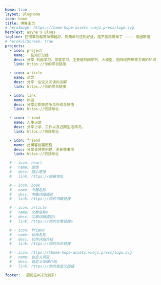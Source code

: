 ```yaml
---
home: true
layout: BlogHome
icon: home
title: 博客主页
# heroImage: https://theme-hope-assets.vuejs.press/logo.svg
heroText: Wayne's Blogs
tagline: 任何事物越简单都越好，要简单的恰到好处，但不能再简单了 ———— 爱因斯坦 
# heroFullScreen: true
projects:
  - icon: project
    name: 一些知识总结
    desc: 分享 机器学习，深度学习，主要是时间序列、大模型、图神经网络等方面的知识
    link: https://你的项目链接

  - icon: article
    name: 论文
    desc: 分享一些论文阅读的见解
    link: https://你的项目链接

  - icon: link
    name: 旅游
    desc: 分享近期旅游所见所得与感悟
    link: https://链接地址

  - icon: friend
    name: 人生足迹
    desc: 分享上学、工作以及近期生活情况。
    link: https://链接地址

  - icon: friend
    name: 此博客创建历程
    desc: 分享该博客创建、更新等事项
    link: https://链接地址

  # - icon: heart
  #   name: 感悟
  #   desc: 随心感悟
  #   link: https://链接地址

  # - icon: book
  #   name: 书籍名称
  #   desc: 书籍详细描述
  #   link: https://你的书籍链接

  # - icon: article
  #   name: 文章名称s
  #   desc: 文章详细描述s
  #   link: https://你的文章链接a

  # - icon: friend
  #   name: 伙伴名称
  #   desc: 伙伴详细介绍
  #   link: https://你的伙伴链接

  # - icon: https://theme-hope-assets.vuejs.press/logo.svg
  #   name: 自定义项目
  #   desc: 自定义详细介绍
  #   link: https://你的自定义链接

footer: 一起见证AGI的到来!
---
```

